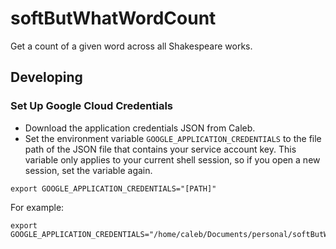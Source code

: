 # softButWhatWordCount
Get a count of a given word across all Shakespeare works.

## Developing

### Set Up Google Cloud Credentials

* Download the application credentials JSON from Caleb.
* Set the environment variable `GOOGLE_APPLICATION_CREDENTIALS` to the file path
of the JSON file that contains your service account key. This variable only
applies to your current shell session, so if you open a new session, set the
variable again.

```
export GOOGLE_APPLICATION_CREDENTIALS="[PATH]"
```

For example:

```
export GOOGLE_APPLICATION_CREDENTIALS="/home/caleb/Documents/personal/softButWhatWordCount/keys.json"
```
